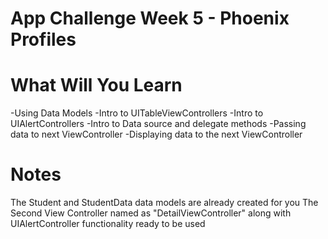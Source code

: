# App Challenge Week 5 - Phoenix Profiles

# What Will You Learn

-Using Data Models
-Intro to UITableViewControllers
-Intro to UIAlertControllers
-Intro to Data source and delegate methods
-Passing data to next ViewController
-Displaying data to the next ViewController

# Notes
The Student and StudentData data models are already created for you
The Second View Controller named as "DetailViewController" along with UIAlertController functionality ready to be used
